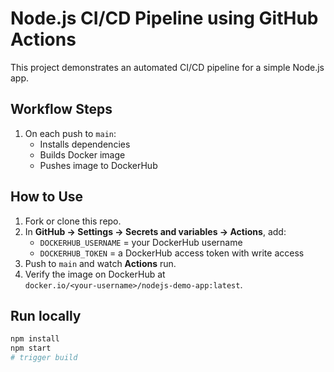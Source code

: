# Node.js CI/CD Pipeline using GitHub Actions

This project demonstrates an automated CI/CD pipeline for a simple Node.js app.

## Workflow Steps
1. On each push to `main`:
   - Installs dependencies
   - Builds Docker image
   - Pushes image to DockerHub

## How to Use
1. Fork or clone this repo.
2. In **GitHub → Settings → Secrets and variables → Actions**, add:
   - `DOCKERHUB_USERNAME` = your DockerHub username  
   - `DOCKERHUB_TOKEN` = a DockerHub access token with write access
3. Push to `main` and watch **Actions** run.
4. Verify the image on DockerHub at  
   `docker.io/<your-username>/nodejs-demo-app:latest`.

## Run locally
```bash
npm install
npm start
#   t r i g g e r   b u i l d  
 